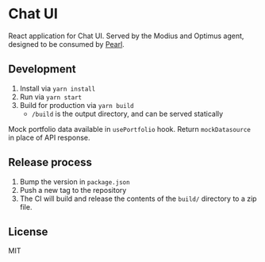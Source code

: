 # Chat UI

React application for Chat UI.
Served by the Modius and Optimus agent, designed to be consumed by [Pearl](https://github.com/olas-operate-app).

## Development

1. Install via `yarn install`
2. Run via `yarn start`
3. Build for production via `yarn build`
    - `/build` is the output directory, and can be served statically

Mock portfolio data available in `usePortfolio` hook. Return `mockDatasource` in place of API response.

## Release process

1. Bump the version in `package.json`
2. Push a new tag to the repository
3. The CI will build and release the contents of the `build/` directory to a zip file.

## License
MIT
